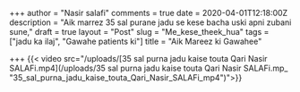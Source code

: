+++
author = "Nasir salafi"
comments = true
date = 2020-04-01T12:18:00Z
description = "Aik marrez 35 sal purane jadu se kese bacha uski apni zubani sune,"
draft = true
layout = "Post"
slug = "Me_kese_theek_hua"
tags = ["jadu ka ilaj", "Gawahe patients ki"]
title = "Aik Mareez ki Gawahee"

+++
{{< video src="/uploads/[35 sal purna jadu kaise touta Qari Nasir SALAFi.mp4](/uploads/35 sal purna jadu kaise touta Qari Nasir SALAFi.mp_ "35_sal_purna_jadu_kaise_touta_Qari_Nasir_SALAFi_mp4")">}}
